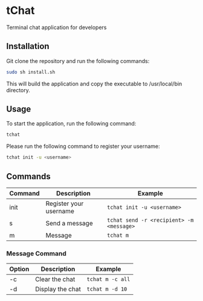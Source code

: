 # tChat

Terminal chat application for developers

## Installation

Git clone the repository and run the following commands:

```bash
sudo sh install.sh
```

This will build the application and copy the executable to /usr/local/bin directory.

## Usage

To start the application, run the following command:

```bash
tchat
```

Please run the following command to register your username:

```bash
tchat init -u <username>
```

## Commands

| Command | Description            | Example                                  |
|---------|------------------------|------------------------------------------|
| init    | Register your username | `tchat init -u <username>`               |
| s       | Send a message         | `tchat send -r <recipient> -m <message>` |
| m       | Message                | `tchat m`                                |

### Message Command

| Option | Description      | Example          |
|--------|------------------|------------------|
| -c     | Clear the chat   | `tchat m -c all` |
| -d     | Display the chat | `tchat m -d 10`  |
